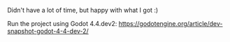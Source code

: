 Didn't have a lot of time, but happy with what I got :)

Run the project using Godot 4.4.dev2: https://godotengine.org/article/dev-snapshot-godot-4-4-dev-2/